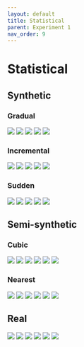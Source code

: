 ```yaml
---
layout: default
title: Statistical
parent: Experiment 1
nav_order: 9
---
```


# Statistical

## Synthetic
### Gradual
![](/meta-concept-descriptor/fig_syn/statistical_grad_0.png)
![](/meta-concept-descriptor/fig_syn/statistical_grad_1.png)
![](/meta-concept-descriptor/fig_syn/statistical_grad_2.png)
![](/meta-concept-descriptor/fig_syn/statistical_grad_3.png)
![](/meta-concept-descriptor/fig_syn/statistical_grad_4.png)

### Incremental
![](/meta-concept-descriptor/fig_syn/statistical_inc_0.png)
![](/meta-concept-descriptor/fig_syn/statistical_inc_1.png)
![](/meta-concept-descriptor/fig_syn/statistical_inc_2.png)
![](/meta-concept-descriptor/fig_syn/statistical_inc_3.png)
![](/meta-concept-descriptor/fig_syn/statistical_inc_4.png)

### Sudden
![](/meta-concept-descriptor/fig_syn/statistical_sudd_0.png)
![](/meta-concept-descriptor/fig_syn/statistical_sudd_1.png)
![](/meta-concept-descriptor/fig_syn/statistical_sudd_2.png)
![](/meta-concept-descriptor/fig_syn/statistical_sudd_3.png)
![](/meta-concept-descriptor/fig_syn/statistical_sudd_4.png)

## Semi-synthetic

### Cubic
![](/meta-concept-descriptor/fig_semi/statistical_cubic_australian_0.png)
![](/meta-concept-descriptor/fig_semi/statistical_cubic_banknote_0.png)
![](/meta-concept-descriptor/fig_semi/statistical_cubic_diabetes_0.png)
![](/meta-concept-descriptor/fig_semi/statistical_cubic_german_0.png)
![](/meta-concept-descriptor/fig_semi/statistical_cubic_vowel_0.png)
![](/meta-concept-descriptor/fig_semi/statistical_cubic_wisconsin_0.png)

### Nearest
![](/meta-concept-descriptor/fig_semi/statistical_nearest_australian_0.png)
![](/meta-concept-descriptor/fig_semi/statistical_nearest_banknote_0.png)
![](/meta-concept-descriptor/fig_semi/statistical_nearest_diabetes_0.png)
![](/meta-concept-descriptor/fig_semi/statistical_nearest_german_0.png)
![](/meta-concept-descriptor/fig_semi/statistical_nearest_vowel_0.png)
![](/meta-concept-descriptor/fig_semi/statistical_nearest_wisconsin_0.png)

## Real
![](/meta-concept-descriptor/fig_rel/statistical_0.png)
![](/meta-concept-descriptor/fig_rel/statistical_1.png)
![](/meta-concept-descriptor/fig_rel/statistical_2.png)
![](/meta-concept-descriptor/fig_rel/statistical_3.png)
![](/meta-concept-descriptor/fig_rel/statistical_4.png)
![](/meta-concept-descriptor/fig_rel/statistical_5.png)
